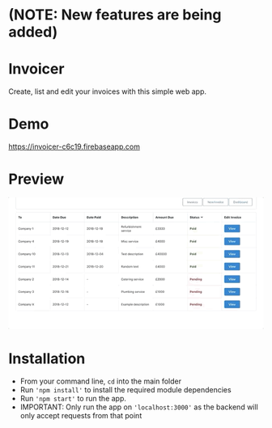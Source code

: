 # (NOTE: New features are being added)


# Invoicer

Create, list and edit your invoices with this simple web app. 

# Demo

https://invoicer-c6c19.firebaseapp.com

# Preview

![](demo.gif)

# Installation 

- From your command line, ```cd``` into the main folder
- Run ```'npm install'``` to install the required module dependencies
- Run ```'npm start'``` to run the app.
- IMPORTANT: Only run the app on ```'localhost:3000'``` as the backend will only accept requests from that point

